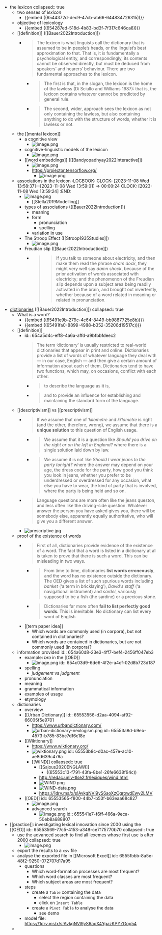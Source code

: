 - the lexicon
  collapsed:: true
	- two senses of *lexicon*
		- {{embed ((6544372d-dec9-47cb-ab66-644834726315))}}
	- objective of lexicology
		- {{embed ((654287ed-518d-4b83-bd3f-7f317c646ca8))}}
	- [[definition]] ([[Bauer2022Introduction]])
		- > The lexicon is what linguists call the dictionary that is assumed to be in people’s heads, or the linguist’s best approximation to that. That is, it is fundamentally a psychological entity, and correspondingly, its contents cannot be observed directly, but must be deduced from speakers’ and hearers’ behaviour. There are two fundamental approaches to the lexicon.
			- > The first is that, in the slogan, the lexicon is the home of the lawless (Di Sciullo and Williams 1987): that is, the lexicon contains whatever cannot be predicted by general rule.
			- > The second, wider, approach sees the lexicon as not only containing the lawless, but also
			  containing anything to do with the structure of words, whether it is lawless or not.
	- the [[mental lexicon]]
		- a cognitive view
			- ![image.png](../assets/image_1698948775221_0.png)
		- cognitive-linguistic models of the lexicon
			- ![image.png](../assets/image_1698948757878_0.png)
		- [[word embeddings]] ([[Bandyopadhyay2022Interactive]])
			- ![image.png](../assets/image_1698966813935_0.png)
			- https://projector.tensorflow.org/
				- ![image.png](../assets/image_1700082493780_0.png)
	- associations in the lexicon
	  :LOGBOOK:
	  CLOCK: [2023-11-08 Wed 13:58:37]--[2023-11-08 Wed 13:59:01] =>  00:00:24
	  CLOCK: [2023-11-08 Wed 13:59:24]
	  :END:
		- ![image.png](../assets/image_1699482332773_0.png)
			- [[Stella2019Modelling]]
		- types of associations ([[Bauer2022Introduction]])
			- meaning
			- form
				- pronunciation
				- spelling
			- variation in use
		- The Stroop Effect ([[Stroop1935Studies]])
			- ![image.png](../assets/image_1699482680365_0.png)
		- Freudian slip ([[Bauer2022Introduction]])
			- > > If you talk to someone about electricity, and then make them read the phrase *sham dock*, they might very well say *damn shock*, because of the prior activation of words associated with electricity; and the phenomenon of the Freudian slip depends upon a subject area being readily activated in the brain, and brought out invertently, whether because of a word related in meaning or related in pronunciation.
- [dictionaries]([[dictionary]]) ([[Bauer2022Introduction]])
  collapsed:: true
	- What is a word?
		- {{embed ((65491e9b-279c-4c64-8449-bb9887725e8b))}}
		- {{embed ((65491fa0-8899-4988-b352-35206d19517c))}}
	- [[definition]]
		- id:: 654a5d4c-eff8-4a6a-affd-a9bfbbfdeec2
		  > The term ‘dictionary’ is usually restricted to real-world dictionaries that appear in print and online. Dictionaries provide a list of words of whatever language they deal with — in our case, English — and then give a certain amount of information about each of them. Dictionaries tend to have two functions, which may, on occasions, conflict with each other:
			- > to describe the language as it is,
			- > and to provide an influence for establishing and maintaining the standard form of the language.
	- [[descriptivism]] vs [[prescriptivism]]
		- > If we assume that one of *ˈkilometre* and *kiˈlometre* is right (and the other, therefore, wrong), we assume that there is a **unique solution** to this question of English usage.
			- > We assume that it is a question like *Should you drive on the right or on the left in England?* where there is a single solution laid down by law.
			- > We assume it is not like *Should I wear jeans to the party tonight?* where the answer may depend on your age, the dress code for the party, how good you think you look in jeans, whether you prefer to be underdressed or overdressed for any occasion, what else you have to wear, the kind of party that is involved, where the party is being held and so on.
		- > Language questions are more often like the jeans queston, and less often like the driving-side question. Whatever answer the person you have asked gives you, there will be somebody else, apparently equally authoritative, who will give you a different answer.
		- ![prescriptive.jpg](../assets/prescriptive_1699480345055_0.jpg)
	- proof of the existence of words
		- > First of all, dictionaries provide evidence of the existence of a word. The fact that a word is listed in a dictionary at all is taken to prove that there is such a word. This can be misleading in two ways.
			- > From time to time, dictionaries **list words erroneously**, and the word has no existence outside the dictionary. The OED gives a list of such spurious words including *banket* (‘a term in bricklaying’), *David's staff* (‘a navigational instrument) and *sardel*, variously supposed to be a fish (the sardine) or a precious stone.
			- > Dictionaries far more often **fail to list perfectly good words**. This is inevitable. No dictionary can list every word of English
		- [[term paper idea]]
			- Which words are commonly used (in corpora), but not contained in dictionaries?
			- Which words are contained in dictionaries, but are not commonly used (in corpora)?
	- information provided
	  id:: 654a60d8-23e3-4ff7-bef4-2456ff047eb3
		- example: *bro* in the [[OED]]
			- ![image.png](../assets/image_1699480538583_0.png)
			  id:: 654c03d9-6de6-4f2e-a4cf-02d8b723d187
		- spelling
			- *judgement* vs *judgment*
		- pronunciation
		- meaning
		- grammatical information
		- examples of usage
		- etymology
	- dictionaries
		- overview
		- [[Urban Dictionary]]
		  id:: 65553556-d2aa-4094-af92-66005f5e9701
			- https://www.urbandictionary.com/
			- ![urban-dictionary-neologism.png](../assets/urban-dictionary-neologism_1700084367030_0.png)
			  id:: 65553a8d-b9eb-4573-b785-83bc7df6c18e
		- [[Wiktionary]]
			- https://www.wiktionary.org/
			- ![wiktionary.png](../assets/wiktionary_1700084621385_0.png)
			  id:: 65553b8c-d0ac-457e-ac10-ae8d639c476a
			- [[WIND]]
			  collapsed:: true
				- [[Sajous2020ENGLAWI]]
					- ((65553c13-f791-43fa-8be1-26fe6638f94c))
				- http://redac.univ-tlse2.fr/lexiques/wind.html
				- ![WIND.png](../assets/WIND_1700084693531_0.png)
				- ![WIND-data.png](../assets/WIND-data_1700084893318_0.png)
				- https://1drv.ms/x/s!AvkgNVl9yS6aoXzCgrowdEwy2LMV
		- [[OED]]
		  id:: 65553565-f800-44b7-b53f-b63eaa68c827
			- ![image.png](../assets/image_1700085431951_0.png)
			- advanced search
				- ![image.png](../assets/image_1700086248403_0.png)
				  id:: 655541e7-f6ff-466a-9eca-50eb8a688807
- [[practice]]: investigating lexical innovation since 2000 using the [[OED]]
  id:: 65553569-77c5-4153-a348-ce7175770b70
  collapsed:: true
	- use the advanced search to find all lexemes whose first use is after 2000
	  collapsed:: true
		- ![image.png](../assets/image_1700133799936_0.png)
	- export the results to a `csv` file
	- analyse the exported file in [[Microsoft Excel]]
	  id:: 6555fbbb-8a5e-48f2-9250-072707d17a95
		- questions
			- Which word-formation processes are most frequent?
			- Which word classes are most frequent?
			- Which subject areas are most frequent?
		- steps
			- create a `Table` containing the data
				- select the region containing the data
				- click on `Insert Table`
			- create a `Pivot Table` to analyse the data
				- see demo
		- model file: https://1drv.ms/x/s!AvkgNVl9yS6aoX4YgazKPYZGog54
	-
